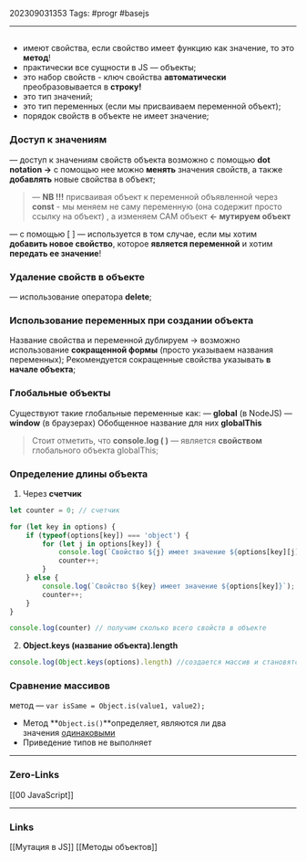 202309031353
Tags: #progr #basejs 

---
##
 
- имеют свойства, если свойство имеет функцию как значение, то это **метод**!
- практически все сущности в JS — объекты;
- это набор свойств - ключ свойства **автоматически** преобразовывается в **строку!**
- это тип значений;
- это тип переменных (если мы присваиваем переменной объект);
- порядок свойств в объекте не имеет значение;

### Доступ к значениям
— доступ к значениям свойств объекта возможно с помощью **dot notation →** с помощью нее можно **менять** значения свойств, а также **добавлять** новые свойства в объект;

>— **NB !!!** присваивая объект к переменной объявленной через **const** - мы меняем не саму переменную (она содержит просто ссылку на объект) , а изменяем САМ объект **← мутируем объект**

— с помощью [ ] — используется в том случае, если мы хотим **добавить новое свойство**, которое **является переменной** и хотим **передать ее значение**!

### Удаление свойств в объекте
— использование оператора **delete**;

### Использование переменных при создании объекта
Название свойства и переменной дублируем → возможно использование **сокращенной формы** (просто указываем названия переменных);
Рекомендуется сокращенные свойства указывать **в начале объекта**;

### Глобальные объекты
Существуют такие глобальные переменные как:
— **global** (в NodeJS)
— **window** (в браузерах)
Обобщенное название для них **globalThis**
>Стоит отметить, что **console.log ( )** — является **свойством** глобального объекта globalThis;


### Определение длины объекта
1. Через **счетчик**
```JavaScript
let counter = 0; // счетчик 

for (let key in options) {
    if (typeof(options[key]) === 'object') {
        for (let j in options[key]) {
            console.log(`Свойство ${j} имеет значение ${options[key][j]}`);
            counter++;
        }
    } else {
        console.log(`Свойство ${key} имеет значение ${options[key]}`);
        counter++;
    }
}

console.log(counter) // получим сколько всего свойств в объекте
```
2. **Object.keys (название объекта).length**
```JavaScript
console.log(Object.keys(options).length) //создается массив и становятся доступными методы и свойства массивов
```


### Сравнение массивов
метод — `var isSame = Object.is(value1, value2);`
- Метод **`Object.is()`**определяет, являются ли два значения [одинаковыми](https://developer.mozilla.org/en-US/docs/Web/JavaScript/Equality_comparisons_and_sameness)
- Приведение типов не выполняет


---
### Zero-Links
[[00 JavaScript]]

---
### Links
[[Мутация в JS]]
[[Методы объектов]]